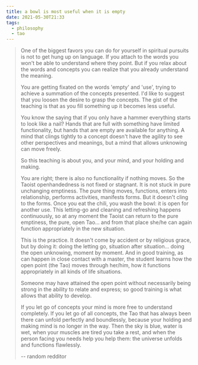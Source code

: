 ```yaml
---
title: a bowl is most useful when it is empty
date: 2021-05-30T21:33
tags: 
  - philosophy
  - tao
---
```


> One of the biggest favors you can do for yourself in spiritual pursuits is not to get hung up on language. If you attach to the words you won't be able to understand where they point. But if you relax about the words and concepts you can realize that you already understand the meaning.
>
> You are getting fixated on the words 'empty' and 'use', trying to achieve a summation of the concepts presented. I'd like to suggest that you loosen the desire to grasp the concepts. The gist of the teaching is that as you fill something up it becomes less useful.
>
> You know the saying that if you only have a hammer everything starts to look like a nail? Hands that are full with something have limited functionality, but hands that are empty are available for anything. A mind that clings tightly to a concept doesn't have the agility to see other perspectives and meanings, but a mind that allows unknowing can move freely.
>
> So this teaching is about you, and your mind, and your holding and making.
>
> You are right; there is also no functionality if nothing moves. So the Taoist openhandedness is not fixed or stagnant. It is not stuck in pure unchanging emptiness. The pure thing moves, functions, enters into relationship, performs activities, manifests forms. But it doesn't cling to the forms. Once you eat the chili, you wash the bowl: it is open for another use. This letting-go and cleaning and refreshing happens continuously, so at any moment the Taoist can return to the pure emptiness, the pure, open Tao... and from that place she/he can again function appropriately in the new situation.
>
> This is the practice. It doesn't come by accident or by religious grace, but by doing it: doing the letting go, situation after situation... doing the open unknowing, moment by moment. And in good training, as can happen in close contact with a master, the student learns how the open point (the Tao) moves through her/him, how it functions appropriately in all kinds of life situations.
>
> Someone may have attained the open point without necessarily being strong in the ability to relate and express; so good training is what allows that ability to develop.
>
> If you let go of concepts your mind is more free to understand completely. If you let go of all concepts, the Tao that has always been there can unfold perfectly and boundlessly, because your holding and making mind is no longer in the way. Then the sky is blue, water is wet, when your muscles are tired you take a rest, and when the person facing you needs help you help them: the universe unfolds and functions flawlessly.
>
> -- random redditor
